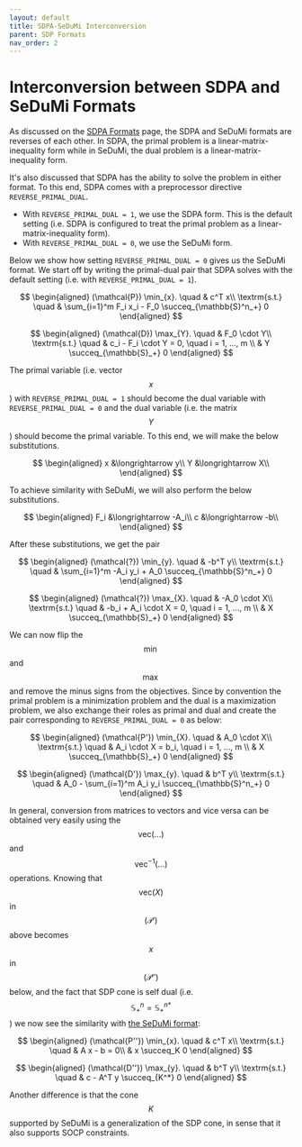 ```yaml
---
layout: default
title: SDPA-SeDuMi Interconversion
parent: SDP Formats
nav_order: 2
---
```


# Interconversion between SDPA and SeDuMi Formats

As discussed on the [SDPA Formats](index.html) page, the SDPA and SeDuMi formats are reverses of each other. 
In SDPA, the primal problem is a linear-matrix-inequality form while in SeDuMi, the dual problem is a linear-matrix-inequality form.

It's also discussed that SDPA has the ability to solve the problem in either format. To this end, SDPA comes with a preprocessor directive `REVERSE_PRIMAL_DUAL`.

- With `REVERSE_PRIMAL_DUAL = 1`, we use the SDPA form. This is the default setting (i.e. SDPA is configured to treat the primal problem as a linear-matrix-inequality form).
- With `REVERSE_PRIMAL_DUAL = 0`, we use the SeDuMi form.

Below we show how setting `REVERSE_PRIMAL_DUAL = 0` gives us the SeDuMi format. We start off by writing the primal-dual pair that SDPA solves with the default setting (i.e. with `REVERSE_PRIMAL_DUAL = 1`).

$$
\begin{aligned}
(\mathcal{P}) \min_{x}. \quad & c^T x\\
\textrm{s.t.} \quad & \sum_{i=1}^m F_i x_i - F_0 \succeq_{\mathbb{S}^n_+} 0
\end{aligned}
$$

$$
\begin{aligned}
(\mathcal{D}) \max_{Y}. \quad & F_0 \cdot Y\\
\textrm{s.t.} \quad & c_i - F_i \cdot Y = 0, \quad i = 1, ..., m \\
 & Y \succeq_{\mathbb{S}_+} 0
\end{aligned}
$$

The primal variable (i.e. vector $$x$$) with `REVERSE_PRIMAL_DUAL = 1` should become the dual variable with `REVERSE_PRIMAL_DUAL = 0` and the dual variable (i.e. the matrix $$Y$$) should become the primal variable. To this end, we will make the below substitutions.

$$
\begin{aligned}
x &\longrightarrow y\\
Y &\longrightarrow X\\
\end{aligned}
$$

To achieve similarity with SeDuMi, we will also perform the below substitutions.

$$
\begin{aligned}
F_i &\longrightarrow -A_i\\
c &\longrightarrow -b\\
\end{aligned}
$$

After these substitutions, we get the pair

$$
\begin{aligned}
(\mathcal{?}) \min_{y}. \quad & -b^T y\\
\textrm{s.t.} \quad & \sum_{i=1}^m -A_i y_i + A_0 \succeq_{\mathbb{S}^n_+} 0
\end{aligned}
$$

$$
\begin{aligned}
(\mathcal{?}) \max_{X}. \quad & -A_0 \cdot X\\
\textrm{s.t.} \quad & -b_i + A_i \cdot X = 0, \quad i = 1, ..., m \\
 & X \succeq_{\mathbb{S}_+} 0
\end{aligned}
$$

We can now flip the $$\min$$ and $$\max$$ and remove the minus signs from the objectives. Since by convention the primal problem is a minimization problem and the dual is a maximization problem, we also exchange their roles as primal and dual and create the pair corresponding to `REVERSE_PRIMAL_DUAL = 0` as below:

$$
\begin{aligned}
(\mathcal{P'}) \min_{X}. \quad & A_0 \cdot X\\
\textrm{s.t.} \quad & A_i \cdot X = b_i, \quad i = 1, ..., m \\
 & X \succeq_{\mathbb{S}_+} 0
\end{aligned}
$$

$$
\begin{aligned}
(\mathcal{D'}) \max_{y}. \quad & b^T y\\
\textrm{s.t.} \quad & A_0 - \sum_{i=1}^m A_i y_i \succeq_{\mathbb{S}^n_+} 0
\end{aligned}
$$

In general, conversion from matrices to vectors and vice versa can be obtained very easily using the $$\text{vec}(...)$$ and $$\text{vec}^{-1}(...)$$ operations. Knowing that $$\text{vec}(X)$$ in $$(\mathcal{P'})$$ above becomes $$x$$ in $$(\mathcal{P''})$$ below, and the fact that SDP cone is self dual (i.e. $$\mathbb{S}^n_+ = {\mathbb{S}^n_+}^*$$) we now see the similarity with [the SeDuMi format](index.html#sedumi-format):

$$
\begin{aligned}
(\mathcal{P''}) \min_{x}. \quad & c^T x\\
\textrm{s.t.} \quad & A x - b = 0\\
 & x \succeq_K 0
\end{aligned}
$$

$$
\begin{aligned}
(\mathcal{D''}) \max_{y}. \quad & b^T y\\
\textrm{s.t.} \quad & c - A^T y \succeq_{K^*} 0
\end{aligned}
$$

Another difference is that the cone $$K$$ supported by SeDuMi is a generalization of the SDP cone, in sense that it also supports SOCP constraints.